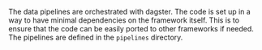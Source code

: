 The data pipelines are orchestrated with dagster. The code is set up in a way to have minimal dependencies on the framework itself. This is to ensure that the code can be easily ported to other frameworks if needed. The pipelines are defined in the `pipelines` directory.